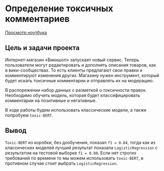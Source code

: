 #  Определение токсичных комментариев  
  
[Просмотр ноутбука](https://nbviewer.org/github/ootho/data_science/blob/main/yp_toxic_comments/toxic_comments.ipynb)  
  
## Цель и задачи проекта  
  
Интернет-магазин «Викишоп» запускает новый сервис. Теперь пользователи могут редактировать и дополнять описания товаров, как в вики-сообществах. То есть клиенты предлагают свои правки и комментируют изменения других. Магазину нужен инструмент, который будет искать токсичные комментарии и отправлять их на модерацию. 
  
В распоряжении набор данных с разметкой о токсичности правок. Необходимо обучить модель, которая будет классифицировать комментарии на позитивные и негативные. 
  
В ходе работы будем использовать классические модели, а также попробуем `toxic-BERT`.  
  
## Вывод  
  
`Toxic-BERT` из коробки, без дообучения, показал `f1 = 0.84`, тогда как из классических моделей лучший результат показала `LogisticRegression` с результатом на тестовой выборке `f1 = 0.80`.  Если нет строгих требований по времени то мы можем использовать `toxic-BERT`, в противном случае стоит выбрать `LogisticRegression`.